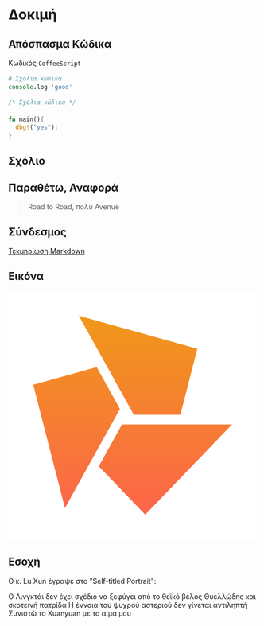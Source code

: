 [Markdown παγκόσμια σχόλια]:#

# Δοκιμή

## Απόσπασμα Κώδικα

Κωδικός `CoffeeScript`

```coffee
# Σχόλια κώδικα
console.log 'good'


```

```rust
/* Σχόλια κώδικα */

fn main(){
  dbg!("yes");
}
```

## Σχόλιο

<!-- HTML 注释 --> 

<!-- 多行注释 --> 

## Παραθέτω, Αναφορά

> Road to Road, πολύ Avenue

## Σύνδεσμος

[Τεκμηρίωση Markdown](https://github.com/xxai-art/xxai-art-md)

## Εικόνα

![xxAI.Art Brand Identity](https://raw.githubusercontent.com/xxai-art/web/main/file/svg/logo.svg)

## Εσοχή

Ο κ. Lu Xun έγραψε στο "Self-titled Portrait":

  Ο Λινγκτάι δεν έχει σχέδιο να ξεφύγει από το θεϊκό βέλος
  Θυελλώδης και σκοτεινή πατρίδα
  Η έννοια του ψυχρού αστεριού δεν γίνεται αντιληπτή
  Συνιστώ το Xuanyuan με το αίμα μου
